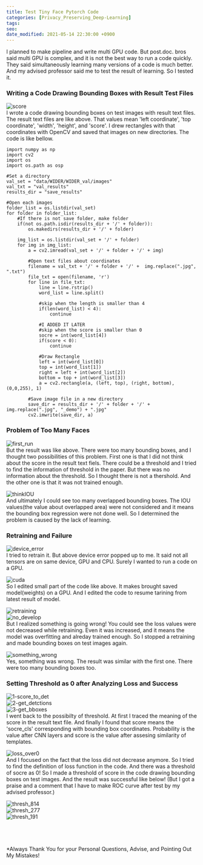 ```yaml
---
title: Test Tiny Face Pytorch Code 
categories: [Privacy_Preserving_Deep-Learning]
tags:
seo:
date_modified: 2021-05-14 22:30:00 +0900
---
```


I planned to make pipeline and write multi GPU code. But post.doc. bros said multi GPU is complex, and it is not the best way to run a code quickly. They said simultaneously learning many versions of a code is much better. And my advised professor said me to test the result of learning. So I tested it.
<br/>

### Writing a Code Drawing Bounding Boxes with Result Test Files
![score](/assets/img/post/2021-5-14/score.jpg)  
I wrote a code drawing bounding boxes on test images with result text files. The result text files are like above. That values mean 'left coordinate', 'top coordinate', 'width', 'height', and 'score'. I drew rectangles with that coordinates with OpenCV and saved that images on new directories. The code is like bellow.
<br/>

```
import numpy as np
import cv2
import os
import os.path as osp

#Set a directory
val_set = "data/WIDER/WIDER_val/images"
val_txt = "val_results"
results_dir = "save_results"

#Open each images
folder_list = os.listdir(val_set)
for folder in folder_list:
    #If there is not save folder, make folder
    if(not os.path.isdir(results_dir + '/' + folder)):
        os.makedirs(results_dir + '/' + folder)

    img_list = os.listdir(val_set + '/' + folder)
    for img in img_list:
        a = cv2.imread(val_set + '/' + folder + '/' + img)

        #Open text files about coordinates
        filename = val_txt + '/' + folder + '/' +  img.replace(".jpg", ".txt")
        file_txt = open(filename, 'r')
        for line in file_txt:
            line = line.rstrip()
            word_list = line.split()

            #skip when the length is smaller than 4
            if(len(word_list) < 4):
                continue

            #I ADDED IT LATER
            #skip when the score is smaller than 0
            socre = int(word_list[4])
            if(score < 0):
                continue

            #Draw Rectangle
            left = int(word_list[0])
            top = int(word_list[1])
            right = left + int(word_list[2])
            bottom = top + int(word_list[3])
            a = cv2.rectangle(a, (left, top), (right, bottom), (0,0,255), 1)

        #Save image file in a new directory
        save_dir = results_dir + '/' + folder + '/' + img.replace(".jpg", "_demo") + ".jpg"
        cv2.imwrite(save_dir, a)
```

### Problem of Too Many Faces
![first_run](/assets/img/post/2021-5-14/first_run.jpg)  
But the result was like above. There were too many bounding boxes, and I thought two possibilities of this problem. First one is that I did not think about the score in the result text fiels. There could be a threshold and I tried to find the information of threshold in the paper. But there was no information about the threshold. So I thought there is not a thershold. And the other one is that it was not trained enough.
<br/>

![thinkIOU](/assets/img/post/2021-5-14/thinkIOU.jpg)  
And ultimately I could see too many overlapped bounding boxes. The IOU values(the value about overlapped area) were not considered and it means the bounding box regression were not done well. So I determined the problem is caused by the lack of learning.
<br/>

### Retraining and Failure
![device_error](/assets/img/post/2021-5-14/device_error.jpg)  
I tried to retrain it. But above device error popped up to me. It said not all tensors are on same device, GPU and CPU. Surely I wanted to run a code on a GPU.
<br/>

![cuda](/assets/img/post/2021-5-14/cuda.jpg)  
So I edited small part of the code like above. It makes brought saved model(weights) on a GPU. And I edited the code to resume tarining from latest result of model.
<br/> 

![retraining](/assets/img/post/2021-5-14/retraining.jpg)  
![no_develop](/assets/img/post/2021-5-14/no_develop.jpg)  
But I realized something is going wrong! You could see the loss values were not decreased while retraining. Even it was increased, and it means the model was overfitting and alreday trained enough. So I stopped a retraining and made bounding boxes on test images again.
<br/>

![something_wrong](/assets/img/post/2021-5-14/something_wrong.jpg)  
Yes, something was wrong. The result was similar with the first one. There were too many bounding boxes too.
<br/>


### Setting Threshold as 0 after Analyzing Loss and Success
![1-score_to_det](/assets/img/post/2021-5-14/1-score_to_det.jpg)  
![2-get_detctions](/assets/img/post/2021-5-14/2-get_detctions.jpg)  
![3-get_bboxes](/assets/img/post/2021-5-14/3-get_bboxes.jpg)  
I went back to the possibilty of threshold. At first I traced the meaning of the score in the result text file. And finally I found that score means the 'socre_cls' corresponding with bounding box coordinates. Probability is the value after CNN layers and score is the value after assesing similarity of templates.
<br/>

![loss_over0](/assets/img/post/2021-5-14/loss_over0.jpg)  
And I focused on the fact that the loss did not decrease anymore. So I tried to find the definition of loss function in the code. And there was a threshold of socre as 0! So I made a threshold of score in the code drawing bounding boxes on test images. And the result was successful like below! (But I got a praise and a comment that I have to make ROC curve after test by my advised professor.)
<br/>

![thresh_814](/assets/img/post/2021-5-14/thresh_814.jpg)  
![thresh_277](/assets/img/post/2021-5-14/thresh_277.jpg)  
![thresh_191](/assets/img/post/2021-5-14/thresh_191.jpg)
<br/> 
<br/>   
<br/>  
*Always Thank You for your Personal Questions, Advise, and Pointing Out My Mistakes!